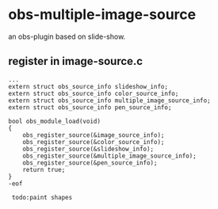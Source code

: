 # obs-multiple-image-source
 an obs-plugin based on slide-show.
 
## register in image-source.c

	... 
	extern struct obs_source_info slideshow_info;
	extern struct obs_source_info color_source_info;
	extern struct obs_source_info multiple_image_source_info;
	extern struct obs_source_info pen_source_info;

	bool obs_module_load(void)
	{
		obs_register_source(&image_source_info);
		obs_register_source(&color_source_info);
		obs_register_source(&slideshow_info);
		obs_register_source(&multiple_image_source_info);
		obs_register_source(&pen_source_info);
		return true;
	}
	-eof
 
	 todo:paint shapes
